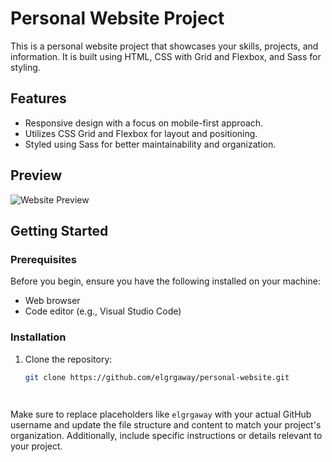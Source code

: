 # Personal Website Project

This is a personal website project that showcases your skills, projects, and information. It is built using HTML, CSS with Grid and Flexbox, and Sass for styling.



## Features

- Responsive design with a focus on mobile-first approach.
- Utilizes CSS Grid and Flexbox for layout and positioning.
- Styled using Sass for better maintainability and organization.
## Preview

![Website Preview](https://capturefullpage.com/uploads/6586af147c63e-converted/page_250.jpg)

## Getting Started

### Prerequisites

Before you begin, ensure you have the following installed on your machine:

- Web browser
- Code editor (e.g., Visual Studio Code)

### Installation

1. Clone the repository:

   ```bash
   git clone https://github.com/elgrgaway/personal-website.git

    

Make sure to replace placeholders like `elgrgaway` with your actual GitHub username and update the file structure and content to match your project's organization. Additionally, include specific instructions or details relevant to your project.

 


